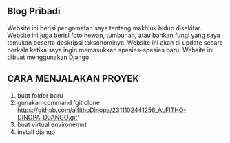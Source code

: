 ## Blog Pribadi

Website ini berisi pengamatan saya tentang makhluk hidup disekitar. Website ini juga berisi foto hewan, tumbuhan, atau bahkan fungi yang saya temukan beserta deskripsi taksonominya. Website ini akan di update secara berkala ketika saya ingin memasukkan spesies-spesies baru. Website ini dibuat menggunakan Django. 

## CARA MENJALAKAN PROYEK
1. buat folder baru
2. gunakan command 'git clone https://github.com/alfithoDinopa/2311102441256_ALFITHO-DINOPA_DJANGO.git'
3. buat virtual environemnt
4. install django
